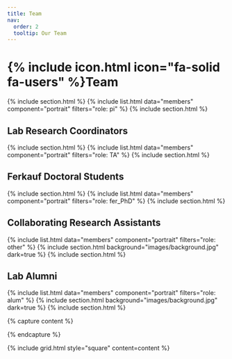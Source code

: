 ```yaml
---
title: Team
nav:
  order: 2
  tooltip: Our Team
---
```


# {% include icon.html icon="fa-solid fa-users" %}Team
{% include section.html %}
{% include list.html data="members" component="portrait" filters="role: pi" %}
{% include section.html %}

## Lab Research Coordinators
{% include section.html %}
{% include list.html data="members" component="portrait" filters="role: TA" %}
{% include section.html %}

## Ferkauf Doctoral Students 
{% include section.html %}
{% include list.html data="members" component="portrait" filters="role: fer_PhD" %}
{% include section.html %}

## Collaborating Research Assistants 
{% include list.html data="members" component="portrait" filters="role: other" %}
{% include section.html background="images/background.jpg" dark=true %}
{% include section.html %}

## Lab Alumni
{% include list.html data="members" component="portrait" filters="role: alum" %}
{% include section.html background="images/background.jpg" dark=true %}
{% include section.html %}

{% capture content %}

{% endcapture %}

{% include grid.html style="square" content=content %}
